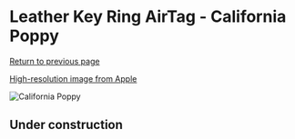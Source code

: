 # Leather Key Ring AirTag - California Poppy

[Return to previous page](/airtag)

[High-resolution image from Apple](https://store.storeimages.cdn-apple.com/8756/as-images.apple.com/is/MM083?wid=4500&hei=4500&fmt=png)

<div style="width: 500px"><img src="/everyphone/MM083.png" alt="California Poppy"></div>

## Under construction
